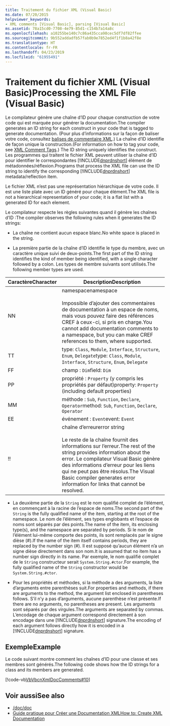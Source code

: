 ```yaml
---
title: Traitement du fichier XML (Visual Basic)
ms.date: 07/20/2015
helpviewer_keywords:
- XML comments [Visual Basic], parsing [Visual Basic]
ms.assetid: 78a15cd0-7708-4e79-85d1-c154b7a14a8c
ms.openlocfilehash: a10255be140c7c86a435cca98cec5df7df82ffee
ms.sourcegitcommit: 9b552addadfb57fab0b9e7852ed4f1f1b8a42f8e
ms.translationtype: HT
ms.contentlocale: fr-FR
ms.lasthandoff: 04/23/2019
ms.locfileid: "61955491"
---
```

# <a name="processing-the-xml-file-visual-basic"></a><span data-ttu-id="9a841-102">Traitement du fichier XML (Visual Basic)</span><span class="sxs-lookup"><span data-stu-id="9a841-102">Processing the XML File (Visual Basic)</span></span>
<span data-ttu-id="9a841-103">Le compilateur génère une chaîne d’ID pour chaque construction de votre code qui est marquée pour générer la documentation.</span><span class="sxs-lookup"><span data-stu-id="9a841-103">The compiler generates an ID string for each construct in your code that is tagged to generate documentation.</span></span> <span data-ttu-id="9a841-104">(Pour plus d’informations sur la façon de baliser votre code, consultez [balises de commentaire XML](../../../visual-basic/language-reference/xmldoc/index.md).) La chaîne d’ID identifie de façon unique la construction.</span><span class="sxs-lookup"><span data-stu-id="9a841-104">(For information on how to tag your code, see [XML Comment Tags](../../../visual-basic/language-reference/xmldoc/index.md).) The ID string uniquely identifies the construct.</span></span> <span data-ttu-id="9a841-105">Les programmes qui traitent le fichier XML peuvent utiliser la chaîne d’ID pour identifier le correspondantes [!INCLUDE[dnprdnshort](~/includes/dnprdnshort-md.md)] élément de métadonnées/réflexion.</span><span class="sxs-lookup"><span data-stu-id="9a841-105">Programs that process the XML file can use the ID string to identify the corresponding [!INCLUDE[dnprdnshort](~/includes/dnprdnshort-md.md)] metadata/reflection item.</span></span>  
  
 <span data-ttu-id="9a841-106">Le fichier XML n’est pas une représentation hiérarchique de votre code. Il est une liste plate avec un ID généré pour chaque élément.</span><span class="sxs-lookup"><span data-stu-id="9a841-106">The XML file is not a hierarchical representation of your code; it is a flat list with a generated ID for each element.</span></span>  
  
 <span data-ttu-id="9a841-107">Le compilateur respecte les règles suivantes quand il génère les chaînes d’ID :</span><span class="sxs-lookup"><span data-stu-id="9a841-107">The compiler observes the following rules when it generates the ID strings:</span></span>  
  
- <span data-ttu-id="9a841-108">La chaîne ne contient aucun espace blanc.</span><span class="sxs-lookup"><span data-stu-id="9a841-108">No white space is placed in the string.</span></span>  
  
- <span data-ttu-id="9a841-109">La première partie de la chaîne d’ID identifie le type du membre, avec un caractère unique suivi de deux-points.</span><span class="sxs-lookup"><span data-stu-id="9a841-109">The first part of the ID string identifies the kind of member being identified, with a single character followed by a colon.</span></span> <span data-ttu-id="9a841-110">Les types de membre suivants sont utilisés.</span><span class="sxs-lookup"><span data-stu-id="9a841-110">The following member types are used.</span></span>  
  
|<span data-ttu-id="9a841-111">Caractère</span><span class="sxs-lookup"><span data-stu-id="9a841-111">Character</span></span>|<span data-ttu-id="9a841-112">Description</span><span class="sxs-lookup"><span data-stu-id="9a841-112">Description</span></span>|  
|---|---|  
|<span data-ttu-id="9a841-113">N</span><span class="sxs-lookup"><span data-stu-id="9a841-113">N</span></span>|<span data-ttu-id="9a841-114">namespace</span><span class="sxs-lookup"><span data-stu-id="9a841-114">namespace</span></span><br /><br /> <span data-ttu-id="9a841-115">Impossible d’ajouter des commentaires de documentation à un espace de noms, mais vous pouvez faire des références CREF à ceux-ci, si pris en charge.</span><span class="sxs-lookup"><span data-stu-id="9a841-115">You cannot add documentation comments to a namespace, but you can make CREF references to them, where supported.</span></span>|  
|<span data-ttu-id="9a841-116">T</span><span class="sxs-lookup"><span data-stu-id="9a841-116">T</span></span>|<span data-ttu-id="9a841-117">type: `Class`, `Module`, `Interface`, `Structure`, `Enum`, `Delegate`</span><span class="sxs-lookup"><span data-stu-id="9a841-117">type: `Class`, `Module`, `Interface`, `Structure`, `Enum`, `Delegate`</span></span>|  
|<span data-ttu-id="9a841-118">F</span><span class="sxs-lookup"><span data-stu-id="9a841-118">F</span></span>|<span data-ttu-id="9a841-119">champ : `Dim`</span><span class="sxs-lookup"><span data-stu-id="9a841-119">field: `Dim`</span></span>|  
|<span data-ttu-id="9a841-120">P</span><span class="sxs-lookup"><span data-stu-id="9a841-120">P</span></span>|<span data-ttu-id="9a841-121">propriété : `Property` (y compris les propriétés par défaut)</span><span class="sxs-lookup"><span data-stu-id="9a841-121">property: `Property` (including default properties)</span></span>|  
|<span data-ttu-id="9a841-122">M</span><span class="sxs-lookup"><span data-stu-id="9a841-122">M</span></span>|<span data-ttu-id="9a841-123">méthode : `Sub`, `Function`, `Declare`, `Operator`</span><span class="sxs-lookup"><span data-stu-id="9a841-123">method: `Sub`, `Function`, `Declare`, `Operator`</span></span>|  
|<span data-ttu-id="9a841-124">E</span><span class="sxs-lookup"><span data-stu-id="9a841-124">E</span></span>|<span data-ttu-id="9a841-125">événement : `Event`</span><span class="sxs-lookup"><span data-stu-id="9a841-125">event: `Event`</span></span>|  
|<span data-ttu-id="9a841-126">!</span><span class="sxs-lookup"><span data-stu-id="9a841-126">!</span></span>|<span data-ttu-id="9a841-127">chaîne d’erreur</span><span class="sxs-lookup"><span data-stu-id="9a841-127">error string</span></span><br /><br /> <span data-ttu-id="9a841-128">Le reste de la chaîne fournit des informations sur l’erreur.</span><span class="sxs-lookup"><span data-stu-id="9a841-128">The rest of the string provides information about the error.</span></span> <span data-ttu-id="9a841-129">Le compilateur Visual Basic génère des informations d’erreur pour les liens qui ne peut pas être résolus.</span><span class="sxs-lookup"><span data-stu-id="9a841-129">The Visual Basic compiler generates error information for links that cannot be resolved.</span></span>|  
  
- <span data-ttu-id="9a841-130">La deuxième partie de la `String` est le nom qualifié complet de l’élément, en commençant à la racine de l’espace de noms.</span><span class="sxs-lookup"><span data-stu-id="9a841-130">The second part of the `String` is the fully qualified name of the item, starting at the root of the namespace.</span></span> <span data-ttu-id="9a841-131">Le nom de l’élément, ses types englobants et l’espace de noms sont séparés par des points.</span><span class="sxs-lookup"><span data-stu-id="9a841-131">The name of the item, its enclosing type(s), and the namespace are separated by periods.</span></span> <span data-ttu-id="9a841-132">Si le nom de l’élément lui-même comporte des points, ils sont remplacés par le signe dièse (#).</span><span class="sxs-lookup"><span data-stu-id="9a841-132">If the name of the item itself contains periods, they are replaced by the number sign (#).</span></span> <span data-ttu-id="9a841-133">Il est supposé qu’aucun élément n’a un signe dièse directement dans son nom.</span><span class="sxs-lookup"><span data-stu-id="9a841-133">It is assumed that no item has a number sign directly in its name.</span></span> <span data-ttu-id="9a841-134">Par exemple, le nom qualifié complet de le `String` constructeur serait `System.String.#ctor`.</span><span class="sxs-lookup"><span data-stu-id="9a841-134">For example, the fully qualified name of the `String` constructor would be `System.String.#ctor`.</span></span>  
  
- <span data-ttu-id="9a841-135">Pour les propriétés et méthodes, si la méthode a des arguments, la liste d’arguments entre parenthèses suit.</span><span class="sxs-lookup"><span data-stu-id="9a841-135">For properties and methods, if there are arguments to the method, the argument list enclosed in parentheses follows.</span></span> <span data-ttu-id="9a841-136">S’il n’y a pas d’arguments, aucune parenthèse n’est présente.</span><span class="sxs-lookup"><span data-stu-id="9a841-136">If there are no arguments, no parentheses are present.</span></span> <span data-ttu-id="9a841-137">Les arguments sont séparés par des virgules.</span><span class="sxs-lookup"><span data-stu-id="9a841-137">The arguments are separated by commas.</span></span> <span data-ttu-id="9a841-138">L’encodage de chaque argument correspond directement à son encodage dans une [!INCLUDE[dnprdnshort](~/includes/dnprdnshort-md.md)] signature.</span><span class="sxs-lookup"><span data-stu-id="9a841-138">The encoding of each argument follows directly how it is encoded in a [!INCLUDE[dnprdnshort](~/includes/dnprdnshort-md.md)] signature.</span></span>  
  
## <a name="example"></a><span data-ttu-id="9a841-139">Exemple</span><span class="sxs-lookup"><span data-stu-id="9a841-139">Example</span></span>  
 <span data-ttu-id="9a841-140">Le code suivant montre comment les chaînes d’ID pour une classe et ses membres sont générés.</span><span class="sxs-lookup"><span data-stu-id="9a841-140">The following code shows how the ID strings for a class and its members are generated.</span></span>  
  
 [!code-vb[VbVbcnXmlDocComments#10](~/samples/snippets/visualbasic/VS_Snippets_VBCSharp/VbVbcnXmlDocComments/VB/Class1.vb#10)]  
  
## <a name="see-also"></a><span data-ttu-id="9a841-141">Voir aussi</span><span class="sxs-lookup"><span data-stu-id="9a841-141">See also</span></span>

- [<span data-ttu-id="9a841-142">/doc</span><span class="sxs-lookup"><span data-stu-id="9a841-142">/doc</span></span>](../../../visual-basic/reference/command-line-compiler/doc.md)
- [<span data-ttu-id="9a841-143">Guide pratique pour Créer une Documentation XML</span><span class="sxs-lookup"><span data-stu-id="9a841-143">How to: Create XML Documentation</span></span>](../../../visual-basic/programming-guide/program-structure/how-to-create-xml-documentation.md)
